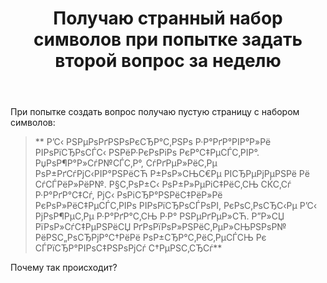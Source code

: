 ﻿---
title: "Получаю странный набор символов при попытке задать второй вопрос за неделю"
se.owner.user_id: 607376
se.owner.display_name: "Timich"
se.owner.link: "https://ru.meta.stackoverflow.com/users/607376/timich"
se.link: "https://ru.meta.stackoverflow.com/questions/14363/%d0%9f%d0%be%d0%bb%d1%83%d1%87%d0%b0%d1%8e-%d1%81%d1%82%d1%80%d0%b0%d0%bd%d0%bd%d1%8b%d0%b9-%d0%bd%d0%b0%d0%b1%d0%be%d1%80-%d1%81%d0%b8%d0%bc%d0%b2%d0%be%d0%bb%d0%be%d0%b2-%d0%bf%d1%80%d0%b8-%d0%bf%d0%be%d0%bf%d1%8b%d1%82%d0%ba%d0%b5-%d0%b7%d0%b0%d0%b4%d0%b0%d1%82%d1%8c-%d0%b2%d1%82%d0%be%d1%80%d0%be%d0%b9-%d0%b2%d0%be%d0%bf%d1%80%d0%be%d1%81-%d0%b7%d0%b0-%d0%bd%d0%b5%d0%b4%d0%b5%d0%bb%d1%8e"
se.question_id: 14363
se.post_type: question
---
<p>При попытке создать вопрос получаю пустую страницу с набором символов:</p>
<blockquote>
<p>** Р’С‹ РЅРµРѕРґРЅРѕРєСЂР°С‚РЅРѕ Р·Р°РґР°РІР°Р»Рё РІРѕРїСЂРѕСЃС‹ РЅРёР·РєРѕРіРѕ РєР°С‡РµСЃС‚РІР°. РџРѕР¶Р°Р»СѓР№СЃС‚Р°, СѓРґРµР»РёС‚Рµ РѕР±РґСѓРјС‹РІР°РЅРёСЋ Р±РѕР»СЊС€Рµ РІСЂРµРјРµРЅРё Рё СѓСЃРёР»РёР№. Р§С‚РѕР±С‹ РѕР±Р»РµРіС‡РёС‚СЊ СЌС‚Сѓ Р·Р°РґР°С‡Сѓ, РјС‹ РѕРіСЂР°РЅРёС‡РёР»Рё РєРѕР»РёС‡РµСЃС‚РІРѕ РІРѕРїСЂРѕСЃРѕРІ, РєРѕС‚РѕСЂС‹Рµ Р’С‹ РјРѕР¶РµС‚Рµ Р·Р°РґР°С‚СЊ Р·Р° РЅРµРґРµР»СЋ. Р”Р»СЏ РїРѕР»СѓС‡РµРЅРёСЏ РґРѕРїРѕР»РЅРёС‚РµР»СЊРЅРѕР№ РёРЅС„РѕСЂРјР°С†РёРё РѕР±СЂР°С‚РёС‚РµСЃСЊ Рє СЃРїСЂР°РІРѕС‡РЅРѕРјСѓ С†РµРЅС‚СЂСѓ**</p>
</blockquote>
<p>Почему так происходит?</p>
